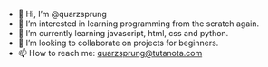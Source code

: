 - 👋 Hi, I’m @quarzsprung
- 👀 I’m interested in learning programming from the scratch again.
- 🌱 I’m currently learning javascript, html, css and python.
- 💞️ I’m looking to collaborate on projects for beginners.
- 📫 How to reach me: quarzsprung@tutanota.com

<!---
quarzsprung/quarzsprung is a ✨ special ✨ repository because its `README.md` (this file) appears on your GitHub profile.
You can click the Preview link to take a look at your changes.
--->
